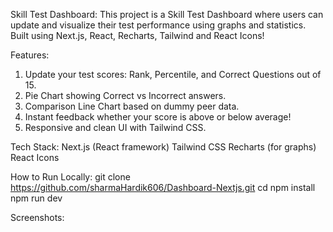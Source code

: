 Skill Test Dashboard:
This project is a Skill Test Dashboard where users can update and visualize their test performance using graphs and statistics.
Built using Next.js, React, Recharts, Tailwind and React Icons!

Features:
1. Update your test scores: Rank, Percentile, and Correct Questions out of 15.
2. Pie Chart showing Correct vs Incorrect answers.
3. Comparison Line Chart based on dummy peer data.
4. Instant feedback whether your score is above or below average!
5. Responsive and clean UI with Tailwind CSS.

Tech Stack:
Next.js (React framework)
Tailwind CSS
Recharts (for graphs)
React Icons

How to Run Locally:
git clone https://github.com/sharmaHardik606/Dashboard-Nextjs.git
cd <project-folder>
npm install
npm run dev

Screenshots:

